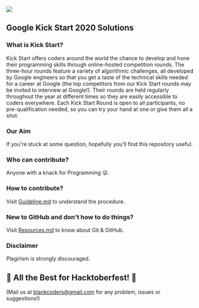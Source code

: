 <img src="https://github.com/BlankCoders/GoogleKickStart2020_Solutions/blob/master/assets/kickstart.jpg" align="centre">

## Google Kick Start 2020 Solutions

### What is Kick Start?
Kick Start offers coders around the world the chance to develop and hone their programming skills through online-hosted competition rounds. The three-hour rounds feature a variety of algorithmic challenges, all developed by Google engineers so that you get a taste of the technical skills needed for a career at Google (the top competitors from our Kick Start rounds may be invited to interview at Google!). Their rounds are held regularly throughout the year at different times so they are easily accessible to coders everywhere. Each Kick Start Round is open to all participants, no pre-qualification needed, so you can try your hand at one or give them all a shot. 

### Our Aim
If you're stuck at some question, hopefully you'll find this repository useful.

### Who can contribute?
Anyone with a knack for Programming 😜.

### How to contribute?
Visit [Guideline.md](https://github.com/BlankCoders/GoogleKickStart2020_Solutions/blob/master/Guideline.md) to understand the procedure.

### New to GitHub and don't how to do things?
Visit [Resources.md](https://github.com/BlankCoders/GoogleKickStart2020_Solutions/blob/master/Resources.md) to know about Git & GitHub.

### Disclaimer
Plagirism is strongly discouraged.

## :rocket: All the Best for Hacktoberfest! :rocket:

(Mail us at [blankcoders@gmail.com](mailto:blankcoders@gmail.com) for any problem, issues or suggestions!)
